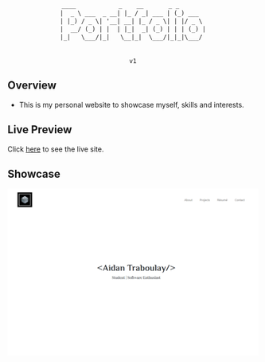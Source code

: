 <div align='center'>

  ```
  ____            _    __       _ _       
 |  _ \ ___  _ __| |_ / _| ___ | (_) ___  
 | |_) / _ \| '__| __| |_ / _ \| | |/ _ \ 
 |  __/ (_) | |  | |_|  _| (_) | | | (_) |
 |_|   \___/|_|   \__|_|  \___/|_|_|\___/ 
    
  
 v1
  ```
</div>

## Overview
- This is my personal website to showcase myself, skills and interests.

## Live Preview
Click <a href="https://aidantraboulay.tech/" target="_blank" rel="noreferrer">here</a> to see the live site.


## Showcase
<img src="./assets/showcase.png"/>
